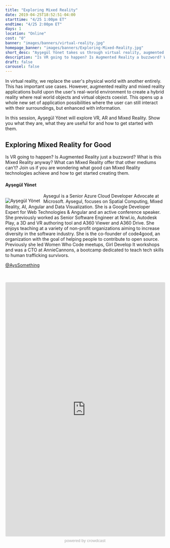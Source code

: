```yaml
---
title: "Exploring Mixed Reality"
date: 2019-04-25T18:52:51-04:00
starttime: "4/25 1:00pm ET"
endtime: "4/25 2:00pm ET"
days: 1
location: "Online"
cost: "0"
banner: "images/banners/virtual-reality.jpg"
homepage_banner: "images/banners/Exploring-Mixed-Reality.jpg"
short_desc: "Ayşegül Yönet takes us through virtual reality, augmented reality and mixed reality."
description: "Is VR going to happen? Is Augmented Reality a buzzword? What is this Mixed Reality anyway? Ayşegül Yönet explains what they are and how to get started."
draft: false
carousel: false
---
```


In virtual reality, we replace the user's physical world with another entirely. This has important use cases. However, augmented reality and mixed reality applications build upon the user's real-world environment to create a hybrid reality where real world objects and virtual objects coexist. This opens up a whole new set of application possibilities where the user can still interact with their surroundings, but enhanced with information.

In this session, Ayşegül Yönet will explore VR, AR and Mixed Reality. Show you what they are, what they are useful for and how to get started with them.

## Exploring Mixed Reality for Good

Is VR going to happen? Is Augmented Reality just a buzzword? What is this Mixed Reality anyway? What can Mixed Reality offer that other mediums can't? Join us if you are wondering what good can Mixed Reality technologies achieve and how to get started creating them.

#### Ayşegül Yönet

<img src="/images/speakers/aysegulyonet.jpg" style="float:left;margin-right: 10px;margin-top: 15px;" alt="Ayşegül Yönet">

Aysegul is a Senior Azure Cloud Developer Advocate at Microsoft. Aysegul, focuses on Spatial Computing, Mixed Reality, AI, Angular and Data Visualization. She is a Google Developer Expert for Web Technologies & Angular and an active conference speaker. She previously worked as Senior Software Engineer at Nrwl.io, Autodesk Play, a 3D and VR authoring tool and A360 Viewer and A360 Drive. She enjoys teaching at a variety of non-profit organizations aiming to increase diversity in the software industry. She is the co-founder of code4good, an organization with the goal of helping people to contribute to open source. Previously she led Women Who Code meetups, Girl Develop It workshops and was a CTO at AnnieCannons, a bootcamp dedicated to teach tech skills to human trafficking survivors.

<i class="fa fa-twitter" aria-hidden="true"></i> [@AysSomething](https://twitter.com/AysSomething)

<br style="clear:both;">

<a name="register"></a>

<iframe width="100%" height="800" frameborder="0" marginheight="0" marginwidth="0" allowtransparency="true" src="https://www.crowdcast.io/e/exploring-mixed-reality?navlinks=false&embed=true" style="border: 1px solid #EEE;border-radius:3px;"></iframe><a href="https://www.crowdcast.io/?utm_source=embed&utm_medium=website&utm_campaign=embed" style="color: #aaa; font-family: 'Helvetica', 'Arial', sans-serif;text-decoration: none;display: block;text-align: center;font-size: 13px;padding: 5px 0;">powered by crowdcast</a>